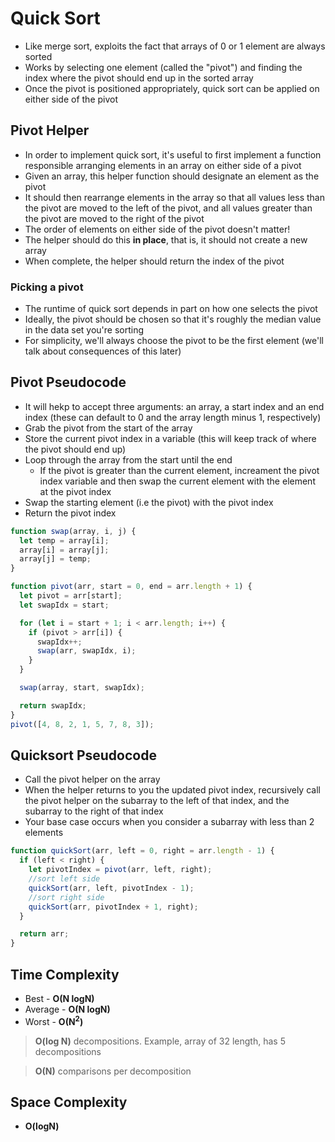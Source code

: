 # Quick Sort

- Like merge sort, exploits the fact that arrays of 0 or 1 element are always sorted
- Works by selecting one element (called the "pivot") and finding the index where the pivot should end up in the sorted array
- Once the pivot is positioned appropriately, quick sort can be applied on either side of the pivot

## Pivot Helper

- In order to implement quick sort, it's useful to first implement a function responsible arranging elements in an array on either side of a pivot
- Given an array, this helper function should designate an element as the pivot
- It should then rearrange elements in the array so that all values less than the pivot are moved to the left of the pivot, and all values greater than the pivot are moved to the right of the pivot
- The order of elements on either side of the pivot doesn't matter!
- The helper should do this **in place**, that is, it should not create a new array
- When complete, the helper should return the index of the pivot

### Picking a pivot

- The runtime of quick sort depends in part on how one selects the pivot
- Ideally, the pivot should be chosen so that it's roughly the median value in the data set you're sorting
- For simplicity, we'll always choose the pivot to be the first element (we'll talk about consequences of this later)

## Pivot Pseudocode

- It will hekp to accept three arguments: an array, a start index and an end index (these can default to 0 and the array length minus 1, respectively)
- Grab the pivot from the start of the array
- Store the current pivot index in a variable (this will keep track of where the pivot should end up)
- Loop through the array from the start until the end
  - If the pivot is greater than the current element, increament the pivot index variable and then swap the current element with the element at the pivot index
- Swap the starting element (i.e the pivot) with the pivot index
- Return the pivot index

```javascript
function swap(array, i, j) {
  let temp = array[i];
  array[i] = array[j];
  array[j] = temp;
}

function pivot(arr, start = 0, end = arr.length + 1) {
  let pivot = arr[start];
  let swapIdx = start;

  for (let i = start + 1; i < arr.length; i++) {
    if (pivot > arr[i]) {
      swapIdx++;
      swap(arr, swapIdx, i);
    }
  }

  swap(array, start, swapIdx);

  return swapIdx;
}
pivot([4, 8, 2, 1, 5, 7, 8, 3]);
```

## Quicksort Pseudocode

- Call the pivot helper on the array
- When the helper returns to you the updated pivot index, recursively call the pivot helper on the subarray to the left of that index, and the subarray to the right of that index
- Your base case occurs when you consider a subarray with less than 2 elements

```javascript
function quickSort(arr, left = 0, right = arr.length - 1) {
  if (left < right) {
    let pivotIndex = pivot(arr, left, right);
    //sort left side
    quickSort(arr, left, pivotIndex - 1);
    //sort right side
    quickSort(arr, pivotIndex + 1, right);
  }

  return arr;
}
```

## Time Complexity

- Best - **O(N logN)**
- Average - **O(N logN)**
- Worst - **O(N<sup>2</sup>)**

> **O(log N)** decompositions. Example, array of 32 length, has 5 decompositions

> **O(N)** comparisons per decomposition

## Space Complexity

- **O(logN)**
